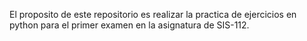 El proposito de este repositorio es realizar la practica de ejercicios en python para el primer examen en la asignatura de SIS-112.